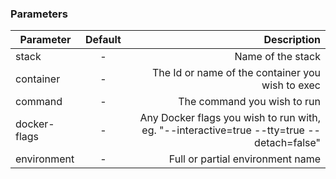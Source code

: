 <!-- usedin: [ _maestro/Toolbelt/containers-v1.md] -->


### Parameters



|       Parameter             | Default  |       Description           |
| ---------------------------|:--------:| ---------------------------:|
| stack                       |    -     |   Name of the stack         |
| container      			  |    -     |   The Id or name of the container you wish to exec |
| command          			  |    -     |   The command you wish to run   |
| docker-flags     			  |    -     |   Any Docker flags you wish to run with, eg. "--interactive=true --tty=true --detach=false"|
| environment          		  |    -     |   Full or partial environment name    |

